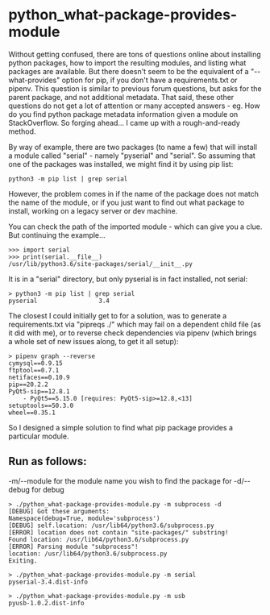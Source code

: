 # python_what-package-provides-module

Without getting confused, there are tons of questions online about installing python packages, how to import the resulting modules, and listing what packages are available. But there doesn't seem to be the equivalent of a "--what-provides" option for pip, if you don't have a requirements.txt or pipenv. This question is similar to previous forum questions, but asks for the parent package, and not additional metadata. That said, these other questions do not get a lot of attention or many accepted answers - eg. How do you find python package metadata information given a module on StackOverflow. So forging ahead... I came up with a rough-and-ready method.

By way of example, there are two packages (to name a few) that will install a module called "serial" - namely "pyserial" and "serial". So assuming that one of the packages was installed, we might find it by using pip list:

`python3 -m pip list | grep serial`

However, the problem comes in if the name of the package does not match the name of the module, or if you just want to find out what package to install, working on a legacy server or dev machine.

You can check the path of the imported module - which can give you a clue. But continuing the example...
```
>>> import serial
>>> print(serial.__file__)
/usr/lib/python3.6/site-packages/serial/__init__.py
```
It is in a "serial" directory, but only pyserial is in fact installed, not serial:
```
> python3 -m pip list | grep serial
pyserial                 3.4
```
The closest I could initially get to for a solution, was to generate a requirements.txt via "pipreqs ./" which may fail on a dependent child file (as it did with me), or to reverse check dependencies via pipenv (which brings a whole set of new issues along, to get it all setup):
```
> pipenv graph --reverse
cymysql==0.9.15
ftptool==0.7.1
netifaces==0.10.9
pip==20.2.2
PyQt5-sip==12.8.1
    - PyQt5==5.15.0 [requires: PyQt5-sip>=12.8,<13]
setuptools==50.3.0
wheel==0.35.1
```
So I designed a simple solution to find what pip package provides a particular module.

## Run as follows:

-m/--module for the module name you wish to find the package for
-d/--debug for debug
```
> ./python_what-package-provides-module.py -m subprocess -d
[DEBUG] Got these arguments:
Namespace(debug=True, module='subprocess')
[DEBUG] self.location: /usr/lib64/python3.6/subprocess.py
[ERROR] location does not contain "site-packages/" substring!
Found location: /usr/lib64/python3.6/subprocess.py
[ERROR] Parsing module "subprocess"!
location: /usr/lib64/python3.6/subprocess.py
Exiting.

> ./python_what-package-provides-module.py -m serial
pyserial-3.4.dist-info

> ./python_what-package-provides-module.py -m usb
pyusb-1.0.2.dist-info
```
